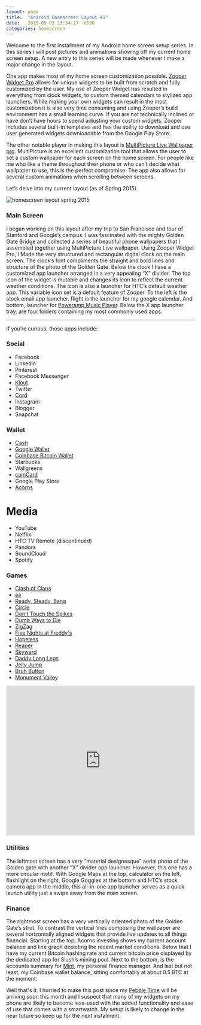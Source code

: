 ```yaml
---
layout: page
title:  "Android Homescreen Layout #1"
date:   2015-05-03 13:34:17 -0500
categories: homescreen
---
```

Welcome to the first installment of my Android home screen setup series. In this series I will post pictures and animations showing off my current home screen setup. A new entry to this series will be made whenever I make a major change in the layout.

One app makes most of my home screen customization possible. [Zooper Widget Pro](https://play.google.com/store/apps/details?id=org.zooper.zwpro&hl=en) allows for unique widgets to be built from scratch and fully customized by the user. My use of Zooper Widget has resulted in everything from clock widgets, to custom themed calendars to stylized app launchers. While making your own widgets can result in the most customization it is also very time consuming and using Zooper’s build environment has a small learning curve. If you are not technically inclined or have don’t have hours to spend adjusting your custom widgets, Zooper includes several built-in templates and has the ability to download and use user generated widgets downloadable from the Google Play Store.

The other notable player in making this layout is [MultiPicture Live Wallpaper pro](https://play.google.com/store/apps/details?id=org.tamanegi.wallpaper.multipicture&hl=en). MultiPicture is an excellent customization tool that allows the user to set a custom wallpaper for each screen on the home screen. For people like me who like a theme throughout their phone or who can’t decide what wallpaper to use, this is the perfect compromise. The app also allows for several custom animations when scrolling between screens.

Let’s delve into my current layout (as of Spring 2015).

![homescreen layout spring 2015](../../../../img/homescreen-spring2015/screens.jpg)

### Main Screen

I began working on this layout after my trip to San Francisco and tour of Stanford and Google’s campus. I was fascinated with the mighty Golden Gate Bridge and collected a series of beautiful phone wallpapers that I assembled together using MultiPicture Live wallpaper. Using Zooper Widget Pro, I Made the very structured and rectangular digital clock on the main screen. The clock’s font compliments the straight and bold lines and structure of the photo of the Golden Gate. Below the clock I have a customized app launcher arranged in a very appealing “X” divider. The top icon of the widget is mutable and changes its icon to reflect the current weather conditions. The icon is also a launcher for HTC’s default weather app. This variable icon set is a default feature of Zooper. To the left is the stock email app launcher. Right is the launcher for my google calendar. And bottom, launcher for [Poweramp Music Player](https://play.google.com/store/apps/details?id=com.maxmpz.audioplayer&hl=en). Below the X app launcher tray, are four folders containing my most commonly used apps.

* * *

If you’re curious, those apps include:

<div class="row">

<div class="col-md-6 col-sm-6">

### Social

*   Facebook
*   Linkedin
*   Pinterest
*   Facebook Messenger
*   [Klout](https://play.google.com/store/apps/details?id=com.klout.android.moose&hl=en)
*   Twitter
*   [Cord](https://play.google.com/store/apps/details?id=cordproject.cord&hl=en)
*   Instagram
*   Blogger
*   Snapchat

</div>

<div class="col-md-6 col-sm-6">

### Wallet

*   [Cash](https://play.google.com/store/apps/details?id=com.squareup.cash&hl=en)
*   [Google Wallet](https://play.google.com/store/apps/details?id=com.google.android.apps.walletnfcrel&hl=en)
*   [Coinbase Bitcoin Wallet](https://play.google.com/store/apps/details?id=com.coinbase.android&hl=en)
*   Starbucks
*   Wallgreens
*   [camCard](https://play.google.com/store/apps/details?id=com.intsig.BCRLite&hl=en)
*   Google Play Store
*   [Acorns](https://play.google.com/store/apps/details?id=com.acorns.android&hl=en)

</div>

</div>

<div class="row">

<div class="col-md-6 col-sm-6">

# Media

*   YouTube
*   Netflix
*   HTC TV Remote (discontinued)
*   Pandora
*   SoundCloud
*   Spotify


### Games

*   [Clash of Clans](https://play.google.com/store/apps/details?id=com.supercell.clashofclans&hl=en)
*   [aa](https://play.google.com/store/apps/details?id=com.aa.generaladaptiveapps&hl=en)
*   [Ready, Steady, Bang](https://play.google.com/store/apps/details?id=com.noodlecake.rsb&hl=en)
*   [Circle](https://play.google.com/store/apps/details?id=com.ketchapp.circle&hl=en)
*   [Don't Touch the Spikes](https://play.google.com/store/apps/details?id=com.ketchapp.donttouchthespikes&hl=en)
*   [Dumb Ways to Die](https://play.google.com/store/apps/details?id=air.au.com.metro.DumbWaysToDie&hl=en)
*   [ZigZag](https://play.google.com/store/apps/details?id=com.ketchapp.zigzaggame&hl=en)
*   [Five Nights at Freddy's](https://play.google.com/store/apps/details?id=com.scottgames.fnaf2demo&hl=en)
*   [Hopeless](https://play.google.com/store/apps/details?id=com.upopa.hopeless&hl=en)
*   [Reaper](https://play.google.com/store/apps/details?id=net.hexage.reaper&hl=en)
*   [Skyward](https://play.google.com/store/apps/details?id=com.ketchapp.skyward&hl=en)
*   [Daddy Long Legs](https://play.google.com/store/apps/details?id=com.setsnail.daddylonglegs&hl=en)
*   [Jelly Jump](https://play.google.com/store/apps/details?id=com.ketchapp.jellyjump&hl=en)
*   [Bruh Button](https://play.google.com/store/apps/details?id=com.headgraphix.bruh&hl=en)
*   [Monument Valley](https://play.google.com/store/apps/details?id=com.ustwo.monumentvalley&hl=en)


<iframe src="https://www.youtube.com/embed/Jaz6n3R-Xco" allowfullscreen="" width="100%" frameborder="0" height="400px"></iframe>

### Utilities

The leftmost screen has a very “material designesque” aerial photo of the Golden gate with another “X” divider app launcher. However, this one has a more circular motif. With Google Maps at the top, calculator on the left, flashlight on the right, Google Goggles at the bottom and HTC’s stock camera app in the middle, this all-in-one app launcher serves as a quick launch utility just a swipe away from the main screen.

### Finance

The rightmost screen has a very vertically oriented photo of the Golden Gate’s strut. To contrast the vertical lines composing the wallpaper are several horizontally aligned widgets that provide live updates to all things financial. Starting at the top, Acorns investing shows my current account balance and line graph depicting the recent market conditions. Below that I have my current Bitcoin hashing rate and current bitcoin price displayed by the dedicated app for Slush’s mining pool. Next to the bottom, is the accounts summary for [Mint](https://www.google.com/url?sa=t&rct=j&q=&esrc=s&source=web&cd=1&cad=rja&uact=8&ved=0CB8QFjAAahUKEwjXlsPlnejGAhUJTJIKHXGQAc0&url=https%3A%2F%2Fwww.mint.com%2F&ei=PCOsVdeIOomYyQTxoIboDA&usg=AFQjCNHUxdqmSU4XKXvO5VuBFuyERZ6f9w&sig2=1-8e1GfhcGcQXSuVvVmhyw&bvm=bv.98197061,d.aWw), my personal finance manager. And last but not least, my Coinbase wallet balance, sitting comfortably at about 0.5 BTC at the moment.

Well that's it. I hurried to make this post since my [Pebble Time](https://getpebble.com/pebble_time) will be arriving soon this month and I suspect that many of my widgets on my phone are likely to become less-used with the added functionality and ease of use that comes with a smartwatch. My setup is likely to change in the near future so keep up for the next instalment.
